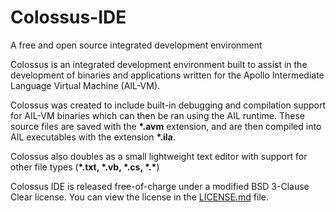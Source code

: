 # Colossus-IDE
A free and open source integrated development environment 

Colossus is an integrated development environment built to assist in the development of binaries and applications written for the Apollo Intermediate Language Virtual Machine (AIL-VM).

Colossus was created to include built-in debugging and compilation support for AIL-VM binaries which can then be ran using the AIL
runtime. These source files are saved with the __\*.avm__ extension, and are then compiled into AIL executables with the extension __\*.ila__.

Colossus also doubles as a small lightweight text editor with support for other file types (__\*.txt, \*.vb, \*.cs, \*.\*__)

Colossus IDE is released free-of-charge under a modified BSD 3-Clause Clear license.
You can view the license in the [LICENSE.md](../colossus-ide/LICENSE.md) file.

